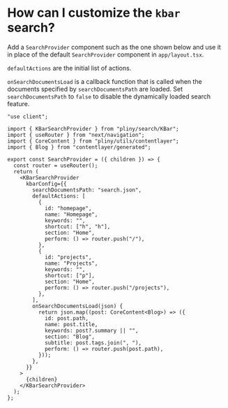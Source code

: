 # How can I customize the `kbar` search?

Add a `SearchProvider` component such as the one shown below and use it in place of the default `SearchProvider` component in `app/layout.tsx`.

`defaultActions` are the initial list of actions.

`onSearchDocumentsLoad` is a callback function that is called when the documents specified by `searchDocumentsPath` are loaded. Set `searchDocumentsPath` to `false` to disable the dynamically loaded search feature.

```tsx
"use client";

import { KBarSearchProvider } from "pliny/search/KBar";
import { useRouter } from "next/navigation";
import { CoreContent } from "pliny/utils/contentlayer";
import { Blog } from "contentlayer/generated";

export const SearchProvider = ({ children }) => {
  const router = useRouter();
  return (
    <KBarSearchProvider
      kbarConfig={{
        searchDocumentsPath: "search.json",
        defaultActions: [
          {
            id: "homepage",
            name: "Homepage",
            keywords: "",
            shortcut: ["h", "h"],
            section: "Home",
            perform: () => router.push("/"),
          },
          {
            id: "projects",
            name: "Projects",
            keywords: "",
            shortcut: ["p"],
            section: "Home",
            perform: () => router.push("/projects"),
          },
        ],
        onSearchDocumentsLoad(json) {
          return json.map((post: CoreContent<Blog>) => ({
            id: post.path,
            name: post.title,
            keywords: post?.summary || "",
            section: "Blog",
            subtitle: post.tags.join(", "),
            perform: () => router.push(post.path),
          }));
        },
      }}
    >
      {children}
    </KBarSearchProvider>
  );
};
```

